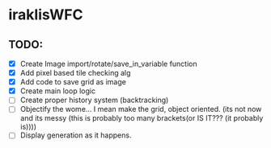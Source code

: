 # iraklisWFC

## TODO:
- [X] Create Image import/rotate/save_in_variable function
- [X] Add pixel based tile checking alg
- [X] Add code to save grid as image
- [X] Create main loop logic
- [ ] Create proper history system (backtracking)
- [ ] Objectify the wome... I mean make the grid, object oriented. (its not now and its messy (this is probably too many brackets(or IS IT??? (it probably is))))
- [ ] Display generation as it happens.
